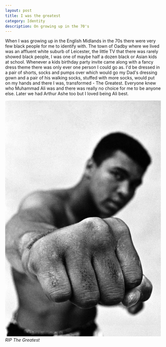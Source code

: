 ```yaml
---
layout: post
title: I was the greatest
category: Identity
description: On growing up in the 70's
---
```


When I was growing up in the English Midlands in the 70s there were very few black people for me to identify with. The town of Oadby where we lived was an affluent white suburb of Leicester, the little TV that there was rarely showed black people, I was one of maybe half a dozen black or Asian kids at school. Whenever a kids birthday party invite came along with a fancy dress theme there was only ever one person I could go as. I'd be dressed in a pair of shorts, socks and pumps over which would go my Dad's dressing gown and a pair of his walking socks, stuffed with more socks, would put on my hands and there I was, transformed - The Greatest. Everyone knew who Muhammad Ali was and there was really no choice for me to be anyone else. Later we had Arthur Ashe too but I loved being Ali best.

![Muhammad Ali](/images/thegreatest.jpeg)
*RIP The Greatest*
